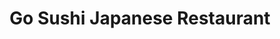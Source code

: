 ---
layout: place
title: "Go Sushi Japanese Restaurant"
permalink: /california/pacifica/go-sushi-japanese-restaurant.html
stateAbbr: CA
stateName: California
cityName: Pacifica
seo:
  name: "Go Sushi Japanese Restaurant"
  type: Restaurant
  links: https://gosushitogo.com/
description: "Relaxed place with paper lanterns highlighting an extensive Japanese menu plus wine, sake & beer. Go Sushi Japanese Restaurant serves delicious sushi in Pacifica, California. Try fresh Japanese dishes for a great dining experience. Available for takeout, delivery, lunch, and dinner."
place_id: ChIJs0YDOlR6j4ARHBVhsh5QdsI
photos:
  - name: >-
      places/ChIJs0YDOlR6j4ARHBVhsh5QdsI/photos/AeeoHcL3SKdKEoSgE9mFwp_F_-GpKQDp9U0wUKWTsUkd76Y5tb62XVEiCKg4zDfisMuYHETBAJOwU_o797DL-kkCDr4ty0WkEASh4YyvcIPsJLHlFSu3A2fyogzOI9bU42jxyYL3wgXAZalLhsLG1IaniS_o6I-u5qdMr8319x-uQvu6Q-ViICjniP801Ayb-1_Taa_wUJUL4gourOPADF1GzPwe80DI2XS4fQax3ANBDKKfFE6EQJAPhwpgEAU1VHbfxCWvLCBMBLLq4G_SN6o527-L404FxQNRjJC1RxsCeVwDzOyJKBbTFG3_rGs15hSRcxzv5dRzvsmPRb-UUuPl7C1VT0w1wsEZ_ACwrPwtCb0ZVSOcSCPedbBGTzbU2JboZIEt5xaOueFu-WRlWFd_pqDVxSEdkOHcfI93SP0fDEVa7Lc
    widthPx: 3024
    heightPx: 4032
    authorAttributions:
      - displayName: Maxence Derreumaux
        uri: https://maps.google.com/maps/contrib/112310245708343035869
        photoUri: >-
          https://lh3.googleusercontent.com/a-/ALV-UjXviU3WqZig5xA-7yOJWljPsuPRXclm0x1-KkyTdsGxfRGbUf7UrQ=s100-p-k-no-mo
    flagContentUri: >-
      https://www.google.com/local/imagery/report/?cb_client=maps_api_places.places_api&image_key=!1e10!2sCIHM0ogKEICAgICpwZjmvQE&hl=en-US
    googleMapsUri: >-
      https://www.google.com/maps/place//data=!3m4!1e2!3m2!1sCIHM0ogKEICAgICpwZjmvQE!2e10!4m2!3m1!1s0x808f7a543a0346b3:0xc276501eb261151c
  - name: >-
      places/ChIJs0YDOlR6j4ARHBVhsh5QdsI/photos/AeeoHcJSYabny7VjqOWzbXSr4ETDm0ElJOdGuAcuqUkhi60n17ryucGWzL8fW_rGHRTCv3LloQUy--Tlj6zm2iR94QMD4ECXlyqoPnacDA67oongXtZCmIU2SpLKkjjeNNZnXnUadP5qJsgQqA3g6fIg_T3EIApzn9qgK8qdJ-X9UgL70AvEACXNDm-WflR_XVz7rMyLlPQ1IeI1E-fOeFvvBkqJU5qorNrycYVVBNVxO25_ZBrVeEsk0I6VldaP5AAQbQsM6c5AiJ55QQq3v18Fa-CCQVkMNRj4QWymc-wrtc9XPBEteCvNBptlcvfFogj9PTJutJFYNmOQ4aFN9Y_G4zIDraT1euI1vdnlhF6G7fcGMUVpz6njpfV--OiFVUf2ZTPusuKZqErHQczON5a1KaKW6L_ATQQdIOdDQV5AXPxk_Ynl
    widthPx: 4032
    heightPx: 1969
    authorAttributions:
      - displayName: Arty Larpnampha
        uri: https://maps.google.com/maps/contrib/110557828288569645344
        photoUri: >-
          https://lh3.googleusercontent.com/a-/ALV-UjUzH6SBdpVbp6RhYPWSJsTKaVxUnf-IFkyGwtZkodOlQXmnvQhw=s100-p-k-no-mo
    flagContentUri: >-
      https://www.google.com/local/imagery/report/?cb_client=maps_api_places.places_api&image_key=!1e10!2sCIHM0ogKEICAgICJkOyOvQE&hl=en-US
    googleMapsUri: >-
      https://www.google.com/maps/place//data=!3m4!1e2!3m2!1sCIHM0ogKEICAgICJkOyOvQE!2e10!4m2!3m1!1s0x808f7a543a0346b3:0xc276501eb261151c
  - name: >-
      places/ChIJs0YDOlR6j4ARHBVhsh5QdsI/photos/AeeoHcKGebY_qm866qO9yH5Qv0QC4mNiT3PPpMmioQZKJ8c6X0rHkI8-XYLJ5D9qktAtOrqkg5xUwyeOb9dckTtDRccwHlctDiWsbuE6FxTfuWW4iytZemQnLJUF93B5QKLaFUA2KX9ygPO-P4staQsPwXLR3aEUBl3Jw7HNW__SQd2lqqUgHPMqG_pvPc41oL6RyHDEk3XUcvypV7ModlykLIEJNe_38IjCdNuQlOPmlKzoQsv1qr1KaqyQh5Mx84eScitfl4BE41jfgHGfN4E-hKBbJCZxMsVukrnzde3tZWdo2x57_9FjeBm_d86fu29OOi1LxehiAH_NeaKGgW7Fq1uJFbDQrmCbidIac_n7pSFKeEPT3aG-_am-MT3vvdxwBdEvonMJX1l3t78fB2Rb4is5cUQQiCcqltTkuH12hxt20A
    widthPx: 4032
    heightPx: 3024
    authorAttributions:
      - displayName: Arty Larpnampha
        uri: https://maps.google.com/maps/contrib/110557828288569645344
        photoUri: >-
          https://lh3.googleusercontent.com/a-/ALV-UjUzH6SBdpVbp6RhYPWSJsTKaVxUnf-IFkyGwtZkodOlQXmnvQhw=s100-p-k-no-mo
    flagContentUri: >-
      https://www.google.com/local/imagery/report/?cb_client=maps_api_places.places_api&image_key=!1e10!2sCIHM0ogKEICAgICJkOyWZA&hl=en-US
    googleMapsUri: >-
      https://www.google.com/maps/place//data=!3m4!1e2!3m2!1sCIHM0ogKEICAgICJkOyWZA!2e10!4m2!3m1!1s0x808f7a543a0346b3:0xc276501eb261151c
  - name: >-
      places/ChIJs0YDOlR6j4ARHBVhsh5QdsI/photos/AeeoHcKImPwjEYmi22DnYu5OUgczziyxso8BZWzzT3emBiu4I4zIgndMutUPJsb4iWoMdKDhhhog7zqk843apSL4g7pbWQb81Cv6dolIhNrfr2M5q6Dvt0eb0HWF2T8Xpw4r1J9gZjaU6FWqVVUPW1yPCILxec7SavR9vuBOjSJLdL30J21oTCVu5juwc0_w605oyNCZuRtg3nBGSb5V-nZ_suzYU1ojbOGhAhY_R_ka1j5w4-CDeBBRd8zlxclRc8QD9x_SHwhExXIktR7gMybymhrxk6nQf3hhA7N8lNIyr4IADYouRUyMvXLetJFnQ9TQsH81IxxTYb1qpCf9Rhz2b-AC0yON7e5Shmy5fht4bNGb1L2pB5gsjgXxaxof8YBkVCrQ_u-O5VhLRHde4l1gSxk1X5iEtWZMxjgjeds
    widthPx: 4032
    heightPx: 2268
    authorAttributions:
      - displayName: Terry Chan
        uri: https://maps.google.com/maps/contrib/101671051432705826160
        photoUri: >-
          https://lh3.googleusercontent.com/a-/ALV-UjX_qdR33xzoL25HO9Gs7BbRfyOshb-qvO3vlkrayDJcUITDz78dHg=s100-p-k-no-mo
    flagContentUri: >-
      https://www.google.com/local/imagery/report/?cb_client=maps_api_places.places_api&image_key=!1e10!2sCIHM0ogKEICAgICP1uhX&hl=en-US
    googleMapsUri: >-
      https://www.google.com/maps/place//data=!3m4!1e2!3m2!1sCIHM0ogKEICAgICP1uhX!2e10!4m2!3m1!1s0x808f7a543a0346b3:0xc276501eb261151c
  - name: >-
      places/ChIJs0YDOlR6j4ARHBVhsh5QdsI/photos/AeeoHcKBzqmui0IwylFXzFB6S6xmXS-xODl-Yb5ZK59CyVv52pDFyC9yeL1hr45nKv3DhZRqKje1lsuThkNwBRQR_A9oXFg58BmY69d8STLyypC-m8h23V5FOelzhAKQKkJI8R96EhzCbnNMog1K8vNKAom9JtZqoZ5ww7hs8msTSWIoQww_d1hcmdk6ZKX-zgHarRaALLeo1O8LQT0LfoqPu71BcZUeW1n2ieYSgaPZl5NWe5w3PbxCYLzyUsyNEIg_ppB50S2E1UGJhDdNa_2cDigSNA6XQygX6ZnWY_TmcVM2BefbJxViJEIZKMKcPLIUHOzttqKv-8WY7PCO-IHVy8WscjwaXhYW0KWLwYTIALnYhEtt2CLjGOtu_84hTn-x74-KPVSz--YzgOEP5WqM93XlpqLIS70thskmYJgJpaY5dQ
    widthPx: 4032
    heightPx: 3024
    authorAttributions:
      - displayName: Kenneth Yeung
        uri: https://maps.google.com/maps/contrib/104764777974560927692
        photoUri: >-
          https://lh3.googleusercontent.com/a/ACg8ocJVLl94Klec3E6rAeBUWjMRkCE7Puf-Lb-JwX0CQlT8qW1sAQ=s100-p-k-no-mo
    flagContentUri: >-
      https://www.google.com/local/imagery/report/?cb_client=maps_api_places.places_api&image_key=!1e10!2sCIHM0ogKEICAgID5hrSCHw&hl=en-US
    googleMapsUri: >-
      https://www.google.com/maps/place//data=!3m4!1e2!3m2!1sCIHM0ogKEICAgID5hrSCHw!2e10!4m2!3m1!1s0x808f7a543a0346b3:0xc276501eb261151c
  - name: >-
      places/ChIJs0YDOlR6j4ARHBVhsh5QdsI/photos/AeeoHcIWzWQ3yQhRDT5xOJ6NxEejpRso963aFJ7j6lQhrhjXC06d48LJQ1JC-jaiTqqQ8ZK04kuTo0_QPAYO-K4Eup7O16ePTEArWIrTQlhZlW8_p0WwtBbjbc-nNkKAI6eKoZuK6DzGFzIQWA2I1qRyo7Pg0GrIp7NjlTCZnD9mEsliojce0nfzgbICDPe46bsLo_zVfxTucVshMuVt0SaMizwZk_MciHGHtNFNsH8-ZywWkmcWmym5YnGe0NBGl31hBWVBeyOarl9Nzfi-NuWkHR8mKcDU_cLrEoGdrKVC-gykKkV2oCsm-OyoJujxK-NJik_bcVEqdAce3mqNtKumTG3g3v5OvmLxN4zKqKAhknrD-gexAX1yxRCBN1fo5GPA9K7JjE7gCYeAliNUxBeFe-V3aNmxHySGP9UZdoa75uFY7EYi
    widthPx: 3024
    heightPx: 4032
    authorAttributions:
      - displayName: Billy Lee
        uri: https://maps.google.com/maps/contrib/110784229763354193265
        photoUri: >-
          https://lh3.googleusercontent.com/a-/ALV-UjVg69HZDDXtPkIJlDNg1iHaQv8EElUzbimPvUPVRAtMbHFa0nQ=s100-p-k-no-mo
    flagContentUri: >-
      https://www.google.com/local/imagery/report/?cb_client=maps_api_places.places_api&image_key=!1e10!2sCIHM0ogKEICAgIDp1YHn-wE&hl=en-US
    googleMapsUri: >-
      https://www.google.com/maps/place//data=!3m4!1e2!3m2!1sCIHM0ogKEICAgIDp1YHn-wE!2e10!4m2!3m1!1s0x808f7a543a0346b3:0xc276501eb261151c
  - name: >-
      places/ChIJs0YDOlR6j4ARHBVhsh5QdsI/photos/AeeoHcID8leOh-cu6pogTK0lEd1Qh5XHTU6NeAgAjpW5FwAsc4GlkoXKvNvgkdanplU0-a9kTl8NbzWxMjV32zHc9Bi0UZczRA0ZP-CiPKRH8EKtLcm4UZGnMjuwizJIAq4GkKvyRQ1nc3KZeqZJRgOpkOs5SX2zqoNaXpcDclABmiGywcriGzMeYnnfX3hrUA8wDUvfjoRrz7XNAz9vONIN1o3GiQNkx49oI37NOB-u3NGKzBNKPApoBug4i6FSlM9S5lMMtZgVLZVrr1CA6IqtHes7BFE62Ae_rcUcKQUt8VyqdZ1IrtE51SYT23SpZqO2647D0wrSUaKPTS7eSDnnfGCfjQKiDWu2c4mX-shKFeNdNcfFfLbLcNc0AUWFxfjty4kL2jEte9lIN-THlIOvEOMMZC9vvsvGh-B-QKkwudyEIw
    widthPx: 3000
    heightPx: 4000
    authorAttributions:
      - displayName: Yer Vang
        uri: https://maps.google.com/maps/contrib/103465827794123694361
        photoUri: >-
          https://lh3.googleusercontent.com/a-/ALV-UjX6zetARfr8j8Ik_mqN4O6r44ElOPwuqy5LTYyc0MpwW0D-S4LL=s100-p-k-no-mo
    flagContentUri: >-
      https://www.google.com/local/imagery/report/?cb_client=maps_api_places.places_api&image_key=!1e10!2sCIHM0ogKEICAgIDBwIyqBQ&hl=en-US
    googleMapsUri: >-
      https://www.google.com/maps/place//data=!3m4!1e2!3m2!1sCIHM0ogKEICAgIDBwIyqBQ!2e10!4m2!3m1!1s0x808f7a543a0346b3:0xc276501eb261151c
  - name: >-
      places/ChIJs0YDOlR6j4ARHBVhsh5QdsI/photos/AeeoHcLp671bHqf6vbzfkSWsgm0kfYMkUZaNAKyi5qH15WQ9MCHszA0Z8M80iPmgCkaql4oKjCfOoCv99plHPt2Z-qEuviRKn3xIdS9cWL-PRFRsj1yQZnkI4aIMcuvDGci-MQR2JMAucSh9JZal4jKMwxpcYHePRymzrqZePX75idZRgGGOz9LUn0XbRAdVhwCRJBQNCfF0IRcIQnbarUkBDUW5ugHPhaRU2yBAdCqccuBPOqNccUtPqlLv6V0heod7bA--qJzeaFcHX0rVZEBFpVJhiozg76wMZGWDtbeMJLNaamA9WAnWVDJfSVaLlrwYfvtwbTK58f3VyE69OoQtcGajZAtmO-Eorz-vIGmld_Rq2d5R8kRi_CbwSRp5Bl9_w_piDXoTXHkevrOmpJwM0_Ar-Hd4ksP162WDfmouuUKsTQ
    widthPx: 4032
    heightPx: 3024
    authorAttributions:
      - displayName: Jason Lloyd
        uri: https://maps.google.com/maps/contrib/101090975253650498502
        photoUri: >-
          https://lh3.googleusercontent.com/a/ACg8ocKCX-GP6QYZ6UQ-tDg7APGcdKAR2Y0voSSh9E9nzehpbxU-tQ=s100-p-k-no-mo
    flagContentUri: >-
      https://www.google.com/local/imagery/report/?cb_client=maps_api_places.places_api&image_key=!1e10!2sCIHM0ogKEICAgICJn4XYew&hl=en-US
    googleMapsUri: >-
      https://www.google.com/maps/place//data=!3m4!1e2!3m2!1sCIHM0ogKEICAgICJn4XYew!2e10!4m2!3m1!1s0x808f7a543a0346b3:0xc276501eb261151c
  - name: >-
      places/ChIJs0YDOlR6j4ARHBVhsh5QdsI/photos/AeeoHcILgWIzJ2thOan0BZixbxYe5akMt-QBDFXivfwhk01i6MHKiXy3YZNtszhKCJm21SDRapj66OlkcHLvWM1Y9xEXEom0blLB5AaJTuJqsAILWBxVIUW5CUYmos1VbU___3GQXX698QzI-LLXSUfC3_rfoNVBQIAvonMs82aOo_9dNUwHzAqNVFP3tWQP49WJ-CPbvdFgc8eEcRAw8AiO5LfxaFnRlIYz5WnwGvOWl3AzMWd7vtSwBZsjF_6XDL0tgHCV7SZ-W7DKexLw8IlgP_PxgvtbDHnL7qrYKGbWJH8fAjgRi8j16_8Dl-5Bm-9Oox32SrtIMMiRr6sehnLmkI93IdVO2wfvQs98jSW47RofE1FYVZ8ahjxAjEcF9u_T2Qkw0gc_ZEFfpk5ECuKMPAd_z7xN9jgJrlncqEj8Nfkauhhb
    widthPx: 2992
    heightPx: 2992
    authorAttributions:
      - displayName: Jorge IsDope Serrato
        uri: https://maps.google.com/maps/contrib/114738339627757279433
        photoUri: >-
          https://lh3.googleusercontent.com/a-/ALV-UjXdXyccDQ8-GAJpBbzNrDBcuSko0kL_Y8t2XqHZVYyZLPhXfnfe=s100-p-k-no-mo
    flagContentUri: >-
      https://www.google.com/local/imagery/report/?cb_client=maps_api_places.places_api&image_key=!1e10!2sCIHM0ogKEICAgIDRiYjW1AE&hl=en-US
    googleMapsUri: >-
      https://www.google.com/maps/place//data=!3m4!1e2!3m2!1sCIHM0ogKEICAgIDRiYjW1AE!2e10!4m2!3m1!1s0x808f7a543a0346b3:0xc276501eb261151c
  - name: >-
      places/ChIJs0YDOlR6j4ARHBVhsh5QdsI/photos/AeeoHcLCW-1vumD6nV2Jz3jgviSYOZ2lNQPSGyzTMfTas-tjYduHfZGpiEsn1fJbwDYDunrI-Op_aTdtCmtxI29w0h6n80IyqihSZO43-J5K5HLUv3kNU6OrEihMYl6YAWig55nWKKGGv8EGESjl1E3INUp8me6jeL3pC1m1DUHciy0oAMzree-UC2-5dNwifVf4De_fwz4p-CKC8Z1hMoB62w9EyOJBE03AROGh3F8iOE3LTrIbrL6arhDJGIjF09I4mw_F--mwllP3-0uRwYWjtjsI_WW9KKZ-9SdR7PMsXHdT4h84eavBi9okLf-EAqzAXWO5I6qU1VvSMWSi-4YperJG-_3wsLc-gwa-O_7fG42Zp6CvvBZ_sgs8b5Z__FNMs8-yUO4w-ERwJEoXoK71asTmeyPATkoOny0y1Zq-m1YIDyFh
    widthPx: 3120
    heightPx: 4160
    authorAttributions:
      - displayName: Veronica Jaynes
        uri: https://maps.google.com/maps/contrib/103531233600969307610
        photoUri: >-
          https://lh3.googleusercontent.com/a-/ALV-UjVkZS5rku2DpJ5viy-iNbIW5qF_1grPSEKPGCISQxNT6hkL54cZUQ=s100-p-k-no-mo
    flagContentUri: >-
      https://www.google.com/local/imagery/report/?cb_client=maps_api_places.places_api&image_key=!1e10!2sCIHM0ogKEICAgIDE0rmp7QE&hl=en-US
    googleMapsUri: >-
      https://www.google.com/maps/place//data=!3m4!1e2!3m2!1sCIHM0ogKEICAgIDE0rmp7QE!2e10!4m2!3m1!1s0x808f7a543a0346b3:0xc276501eb261151c
address: 190 Eureka Dr, Pacifica, CA 94044, USA
street: 190 Eureka Dr
city: Pacifica
state: CA
zip: '94044'
country: USA
neighborhood: Sharp Park
latitude: '37.633205'
longitude: '-122.487984'
accessibility_options:
  wheelchairAccessibleParking: true
  wheelchairAccessibleEntrance: true
  wheelchairAccessibleRestroom: true
  wheelchairAccessibleSeating: true
business_status: OPERATIONAL
name: Go Sushi Japanese Restaurant
google_maps_links:
  directionsUri: >-
    https://www.google.com/maps/dir//''/data=!4m7!4m6!1m1!4e2!1m2!1m1!1s0x808f7a543a0346b3:0xc276501eb261151c!3e0
  placeUri: https://maps.google.com/?cid=14012475383381824796
  writeAReviewUri: >-
    https://www.google.com/maps/place//data=!4m3!3m2!1s0x808f7a543a0346b3:0xc276501eb261151c!12e1
  reviewsUri: >-
    https://www.google.com/maps/place//data=!4m4!3m3!1s0x808f7a543a0346b3:0xc276501eb261151c!9m1!1b1
  photosUri: >-
    https://www.google.com/maps/place//data=!4m3!3m2!1s0x808f7a543a0346b3:0xc276501eb261151c!10e5
primary_type: Japanese Restaurant
opening_hours:
  regular: null
  current: null
secondary_opening_hours:
  regular:
    weekdayDescriptions: null
    type: null
  current:
    weekdayDescriptions: null
    type: null
phone: (650) 738-9389
price_level: PRICE_LEVEL_MODERATE
price_range: $20 &ndash; $30
rating: '4.0'
rating_count: 0
website: https://gosushitogo.com/
reviews:
  - name: >-
      places/ChIJs0YDOlR6j4ARHBVhsh5QdsI/reviews/ChdDSUhNMG9nS0VJQ0FnSURCd0l5cTJRRRAB
    relativePublishTimeDescription: 2 years ago
    rating: 4
    text:
      text: >-
        Great sushi but poor services. There was only one server for the whole
        restaurant, and we had to ask to get our water refilled.. we spent over
        $250 on these foods, but honestly think we could have gotten better if
        we spent that much. The place is a little run down and hidden in the
        corner behind a gated door.
      languageCode: en
    originalText:
      text: >-
        Great sushi but poor services. There was only one server for the whole
        restaurant, and we had to ask to get our water refilled.. we spent over
        $250 on these foods, but honestly think we could have gotten better if
        we spent that much. The place is a little run down and hidden in the
        corner behind a gated door.
      languageCode: en
    authorAttribution:
      displayName: Yer Vang
      uri: https://www.google.com/maps/contrib/103465827794123694361/reviews
      photoUri: >-
        https://lh3.googleusercontent.com/a-/ALV-UjX6zetARfr8j8Ik_mqN4O6r44ElOPwuqy5LTYyc0MpwW0D-S4LL=s128-c0x00000000-cc-rp-mo-ba5
    publishTime: '2023-01-09T01:45:24.153606Z'
    flagContentUri: >-
      https://www.google.com/local/review/rap/report?postId=ChdDSUhNMG9nS0VJQ0FnSURCd0l5cTJRRRAB&d=17924085&t=1
    googleMapsUri: >-
      https://www.google.com/maps/reviews/data=!4m6!14m5!1m4!2m3!1sChdDSUhNMG9nS0VJQ0FnSURCd0l5cTJRRRAB!2m1!1s0x808f7a543a0346b3:0xc276501eb261151c
  - name: >-
      places/ChIJs0YDOlR6j4ARHBVhsh5QdsI/reviews/ChdDSUhNMG9nS0VJQ0FnTUNBMVo3YXhBRRAB
    relativePublishTimeDescription: 2 months ago
    rating: 3
    text:
      text: >-
        I went there for take out last week. Since I had arrived at the
        restaurant straight from the gym, I had no cash and I paid with my
        credit card.  I normally tip in cash in the glass jar near the counter.
        After I signed the receipt without leaving a tip since I intended on
        tipping with cash, I went into my coin purse and realized I didn’t bring
        cash with me. I figured I go there so often I would just leave a bigger
        tip next time. As I walked away, my son heard her call me a cheap lady.
        He turned to her and told her that wasn’t nice. Even though we enjoy the
        food, that experience alone makes me not want to return there. I thought
        the lady was rude and unprofessional.
      languageCode: en
    originalText:
      text: >-
        I went there for take out last week. Since I had arrived at the
        restaurant straight from the gym, I had no cash and I paid with my
        credit card.  I normally tip in cash in the glass jar near the counter.
        After I signed the receipt without leaving a tip since I intended on
        tipping with cash, I went into my coin purse and realized I didn’t bring
        cash with me. I figured I go there so often I would just leave a bigger
        tip next time. As I walked away, my son heard her call me a cheap lady.
        He turned to her and told her that wasn’t nice. Even though we enjoy the
        food, that experience alone makes me not want to return there. I thought
        the lady was rude and unprofessional.
      languageCode: en
    authorAttribution:
      displayName: L M
      uri: https://www.google.com/maps/contrib/114441762136490834450/reviews
      photoUri: >-
        https://lh3.googleusercontent.com/a/ACg8ocIJ09vacRNY9nGXOIDU4Yr7Uldf_NuGsYNhZVgHSvdBkSFRFA=s128-c0x00000000-cc-rp-mo
    publishTime: '2025-02-02T21:06:37.209123Z'
    flagContentUri: >-
      https://www.google.com/local/review/rap/report?postId=ChdDSUhNMG9nS0VJQ0FnTUNBMVo3YXhBRRAB&d=17924085&t=1
    googleMapsUri: >-
      https://www.google.com/maps/reviews/data=!4m6!14m5!1m4!2m3!1sChdDSUhNMG9nS0VJQ0FnTUNBMVo3YXhBRRAB!2m1!1s0x808f7a543a0346b3:0xc276501eb261151c
  - name: >-
      places/ChIJs0YDOlR6j4ARHBVhsh5QdsI/reviews/ChdDSUhNMG9nS0VJQ0FnSURmczZiYWl3RRAB
    relativePublishTimeDescription: 3 months ago
    rating: 4
    text:
      text: >-
        We came here twice on our 5 day trip here and the service
        was…interesting both times but I don’t think it was personal lol. We
        took to go both times and seeing the interior I don’t think we missed
        out on much. The rolls were a generous portion for a good price
      languageCode: en
    originalText:
      text: >-
        We came here twice on our 5 day trip here and the service
        was…interesting both times but I don’t think it was personal lol. We
        took to go both times and seeing the interior I don’t think we missed
        out on much. The rolls were a generous portion for a good price
      languageCode: en
    authorAttribution:
      displayName: Siena pixley
      uri: https://www.google.com/maps/contrib/107339839884377481399/reviews
      photoUri: >-
        https://lh3.googleusercontent.com/a/ACg8ocLhbtAl0kAJBXUaE3JBSxIET9sbbEvmZqw75PW2pcoh9eg8kQ=s128-c0x00000000-cc-rp-mo-ba2
    publishTime: '2025-01-10T04:58:59.660531Z'
    flagContentUri: >-
      https://www.google.com/local/review/rap/report?postId=ChdDSUhNMG9nS0VJQ0FnSURmczZiYWl3RRAB&d=17924085&t=1
    googleMapsUri: >-
      https://www.google.com/maps/reviews/data=!4m6!14m5!1m4!2m3!1sChdDSUhNMG9nS0VJQ0FnSURmczZiYWl3RRAB!2m1!1s0x808f7a543a0346b3:0xc276501eb261151c
  - name: >-
      places/ChIJs0YDOlR6j4ARHBVhsh5QdsI/reviews/ChdDSUhNMG9nS0VJQ0FnSUNKbjRYWTJ3RRAB
    relativePublishTimeDescription: a year ago
    rating: 5
    text:
      text: >-
        Came in on Friday for a late lunch and they hit it out of the park!


        We had the Nigiri Special with an Unagi Hand roll. It was the best Unagi
        Hand roll I’ve ever had! It he fish was perfectly prepared and fresh as
        could be. I will return as much as I’m able.


        THANK YOU!!!
      languageCode: en
    originalText:
      text: >-
        Came in on Friday for a late lunch and they hit it out of the park!


        We had the Nigiri Special with an Unagi Hand roll. It was the best Unagi
        Hand roll I’ve ever had! It he fish was perfectly prepared and fresh as
        could be. I will return as much as I’m able.


        THANK YOU!!!
      languageCode: en
    authorAttribution:
      displayName: Jason Lloyd
      uri: https://www.google.com/maps/contrib/101090975253650498502/reviews
      photoUri: >-
        https://lh3.googleusercontent.com/a/ACg8ocKCX-GP6QYZ6UQ-tDg7APGcdKAR2Y0voSSh9E9nzehpbxU-tQ=s128-c0x00000000-cc-rp-mo
    publishTime: '2023-07-07T23:09:43.153916Z'
    flagContentUri: >-
      https://www.google.com/local/review/rap/report?postId=ChdDSUhNMG9nS0VJQ0FnSUNKbjRYWTJ3RRAB&d=17924085&t=1
    googleMapsUri: >-
      https://www.google.com/maps/reviews/data=!4m6!14m5!1m4!2m3!1sChdDSUhNMG9nS0VJQ0FnSUNKbjRYWTJ3RRAB!2m1!1s0x808f7a543a0346b3:0xc276501eb261151c
  - name: >-
      places/ChIJs0YDOlR6j4ARHBVhsh5QdsI/reviews/ChdDSUhNMG9nS0VJQ0FnSUMxMnRPbzFRRRAB
    relativePublishTimeDescription: a year ago
    rating: 4
    text:
      text: >-
        Found the restaurant accidentally when shopping next door at Oceana
        Market. Never noticed before that there is a Japanese restaurant as the
        entrance is somehow hidden. But then I spontaneously ate there and I
        must say: the food and the service people were both excellent. Just the
        interior was a little bit old fashioned. But that was for me not
        important as it was clean. I definitely will eat there again. Prize was
        alright.
      languageCode: en
    originalText:
      text: >-
        Found the restaurant accidentally when shopping next door at Oceana
        Market. Never noticed before that there is a Japanese restaurant as the
        entrance is somehow hidden. But then I spontaneously ate there and I
        must say: the food and the service people were both excellent. Just the
        interior was a little bit old fashioned. But that was for me not
        important as it was clean. I definitely will eat there again. Prize was
        alright.
      languageCode: en
    authorAttribution:
      displayName: Thomas Blaeschke
      uri: https://www.google.com/maps/contrib/108673858549914549584/reviews
      photoUri: >-
        https://lh3.googleusercontent.com/a-/ALV-UjWvZEDvztjXCjeUf0PZgUmktVnp0ONdbgyelpAhEcqOEhRgoT51=s128-c0x00000000-cc-rp-mo-ba4
    publishTime: '2023-12-28T05:44:55.873089Z'
    flagContentUri: >-
      https://www.google.com/local/review/rap/report?postId=ChdDSUhNMG9nS0VJQ0FnSUMxMnRPbzFRRRAB&d=17924085&t=1
    googleMapsUri: >-
      https://www.google.com/maps/reviews/data=!4m6!14m5!1m4!2m3!1sChdDSUhNMG9nS0VJQ0FnSUMxMnRPbzFRRRAB!2m1!1s0x808f7a543a0346b3:0xc276501eb261151c
parking_options:
  freeParkingLot: true
  freeStreetParking: true
  valetParking: false
payment_options:
  acceptsCreditCards: true
  acceptsDebitCards: true
  acceptsCashOnly: false
  acceptsNfc: true
allow_dogs: null
curbside_pickup: null
delivery: true
dine_in: true
good_for_children: true
good_for_groups: true
good_for_sports: false
live_music: false
menu_for_children: null
outdoor_seating: false
reservable: true
restroom: true
serves_beer: true
serves_breakfast: false
serves_brunch: null
serves_cocktails: false
serves_coffee: null
serves_dinner: true
serves_dessert: true
serves_lunch: true
serves_vegetarian_food: null
serves_wine: true
takeout: true
update_category: essentials
summary: >-
  Relaxed place with paper lanterns highlighting an extensive Japanese menu plus
  wine, sake & beer.

---